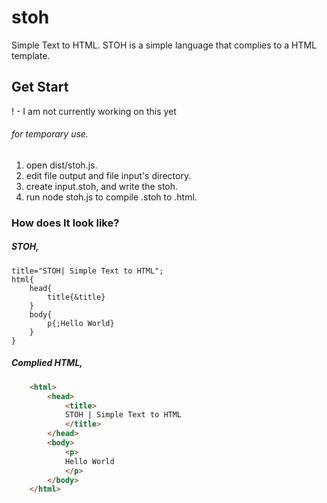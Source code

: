 # stoh
Simple Text to HTML.
STOH is a simple language that complies to a HTML template.
## Get Start
! - I am not currently working on this yet
###### for temporary use.
1. open dist/stoh.js.
2. edit file output and file input's directory.
3. create input.stoh, and write the stoh.
4. run node stoh.js to compile .stoh to .html.
### How does It look like?
##### STOH,
```
title="STOH| Simple Text to HTML";
html{
    head{
        title{&title}
    }
    body{
        p{;Hello World}
    }
}
```
##### Complied HTML,
```html
    <html>
        <head>
            <title>
            STOH | Simple Text to HTML
            </title>
        </head>
        <body>
            <p>
            Hello World
            </p>
        </body>
    </html>
```